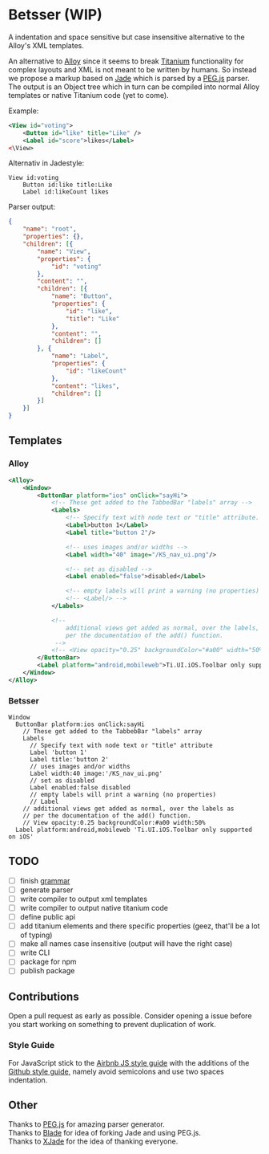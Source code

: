 # Betsser (WIP)

A indentation and space sensitive but case insensitive alternative to the
Alloy's XML templates.

An alternative to [Alloy](https://github.com/appcelerator/alloy) since it seems
to break [Titanium](http://www.appcelerator.com/platform) functionality for
complex layouts and XML is not meant to be written by humans. So instead we
propose a markup based on [Jade]() which is parsed by a
[PEG.js](https://github.com/dmajda/pegjs) parser. The output is an Object tree
which in turn can be compiled into normal Alloy templates or native Titanium
code (yet to come).

Example:
``` XML
<View id="voting">
    <Button id="like" title="Like" />
    <Label id="score">likes</Label>
<\View>
```
Alternativ in Jadestyle:
``` Jade
View id:voting
    Button id:like title:Like
    Label id:likeCount likes
```
Parser output:
``` JSON
{
    "name": "root",
    "properties": {},
    "children": [{
        "name": "View",
        "properties": {
            "id": "voting"
        },
        "content": "",
        "children": [{
            "name": "Button",
            "properties": {
                "id": "like",
                "title": "Like"
            },
            "content": "",
            "children": []
        }, {
            "name": "Label",
            "properties": {
                "id": "likeCount"
            },
            "content": "likes",
            "children": []
        }]
    }]
}
```


## Templates
### Alloy
``` XML
<Alloy>
	<Window>
		<ButtonBar platform="ios" onClick="sayHi">
			<!-- These get added to the TabbedBar "labels" array -->
			<Labels>
				<!-- Specify text with node text or "title" attribute. -->
				<Label>button 1</Label>
				<Label title="button 2"/>

				<!-- uses images and/or widths -->
				<Label width="40" image="/KS_nav_ui.png"/>

				<!-- set as disabled -->
				<Label enabled="false">disabled</Label>

				<!-- empty labels will print a warning (no properties) -->
				<!-- <Label/> -->
			</Labels>

			<!--
				additional views get added as normal, over the labels, as
			    per the documentation of the add() function.
			 -->
			<!-- <View opacity="0.25" backgroundColor="#a00" width="50%"/> -->
		</ButtonBar>
		<Label platform="android,mobileweb">Ti.UI.iOS.Toolbar only supported on iOS</Label>
	</Window>
</Alloy>
```

### Betsser
``` Jade
Window
  ButtonBar platform:ios onClick:sayHi
    // These get added to the TabbebBar "labels" array
    Labels
      // Specify text with node text or "title" attribute
      Label 'button 1'
      Label title:'button 2'
      // uses images and/or widths
      Label width:40 image:'/KS_nav_ui.png'
      // set as disabled
      Label enabled:false disabled
      // empty labels will print a warning (no properties)
      // Label
    // additional views get added as normal, over the labels as
    // per the documentation of the add() function.
    // View opacity:0.25 backgroundColor:#a00 width:50%
  Label platform:android,mobileweb 'Ti.UI.iOS.Toolbar only supported on iOS'
```

## TODO
* [ ] finish [grammar](https://github.com/despairblue/betsser/tree/master/grammar)
* [ ] generate parser
* [ ] write compiler to output xml templates
* [ ] write compiler to output native titanium code
* [ ] define public api
* [ ] add titanium elements and there specific properties (geez, that'll be a lot of typing)
* [ ] make all names case insensitive (output will have the right case)
* [ ] write CLI
* [ ] package for npm
* [ ] publish package

## Contributions

Open a pull request as early as possible. Consider opening a issue before you
start working on something to prevent duplication of work.

### Style Guide

For JavaScript stick to the [Airbnb JS style
guide](https://github.com/airbnb/javascript) with the additions of the [Github
style guide](https://github.com/styleguide/javascript), namely avoid semicolons
and use two spaces indentation.

## Other

Thanks to [PEG.js](http://pegjs.majda.cz/) for amazing parser generator.  
Thanks to [Blade](https://github.com/bminer/node-blade) for idea of forking Jade and using PEG.js.  
Thanks to [XJade](https://github.com/dorny/xjade) for the idea of thanking everyone.
